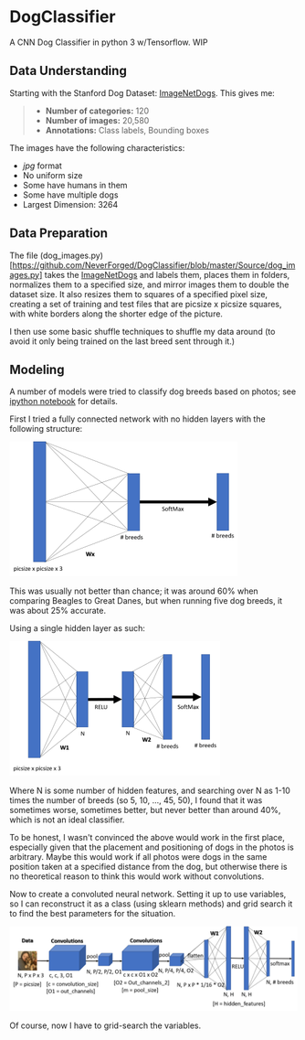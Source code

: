 # DogClassifier
A CNN Dog Classifier in python 3 w/Tensorflow.  WIP

## Data Understanding
Starting with the Stanford Dog Dataset: [ImageNetDogs](http://vision.stanford.edu/aditya86/ImageNetDogs/).  This gives me:
> * **Number of categories:** 120
> * **Number of images:** 20,580
> * **Annotations:** Class labels, Bounding boxes

The images have the following characteristics:
* *jpg* format
* No uniform size
* Some have humans in them
* Some have multiple dogs
* Largest Dimension: 3264

## Data Preparation
The file (dog_images.py)[https://github.com/NeverForged/DogClassifier/blob/master/Source/dog_images.py] takes the [ImageNetDogs](http://vision.stanford.edu/aditya86/ImageNetDogs/) and labels them, places them in folders, normalizes them to a specified size, and mirror images them to double the dataset size.  It also resizes them to squares of a specified pixel size, creating a set of training and test files that are picsize x picsize squares, with white borders along the shorter edge of the picture.

I then use some basic shuffle techniques to shuffle my data around (to avoid it only being trained on the last breed sent through it.)

## Modeling
A number of models were tried to classify dog breeds based on photos; see [ipython notebook](https://github.com/NeverForged/DogClassifier/blob/master/Source/DogClassifier.ipynb) for details.

First I tried a fully connected network with no hidden layers with the following structure:

![Fully Connected Network With No Hidden Layers](Source\WebImages\fully_connected.png)

This was usually not better than chance; it was around 60% when comparing Beagles to Great Danes, but when running five dog breeds, it was about 25% accurate.

Using a single hidden layer as such:

![Single Hidden Layer](Source/WebImages/single_layer.png)

Where N is some number of hidden features, and searching over N as 1-10 times the number of breeds (so 5, 10, ..., 45, 50), I found that it was sometimes worse, sometimes better, but never better than around 40%, which is not an ideal classifier.

To be honest, I wasn't convinced the above would work in the first place, especially given that the placement and positioning of dogs in the photos is arbitrary.  Maybe this would work if all photos were dogs in the same position taken at a specified distance from the dog, but otherwise there is no theoretical reason to think this would work without convolutions.

Now to create a convoluted neural network.  Setting it up to use variables, so I can reconstruct it as a class (using sklearn methods) and grid search it to find the best parameters for the situation.

![Convolutional Neural Network](Source/WebImages/fully_connected_cnn.png)

Of course, now I have to grid-search the variables.
